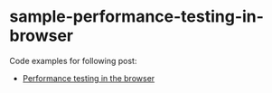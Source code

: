 # sample-performance-testing-in-browser

Code examples for following post:

* <a href="https://automationrhapsody.com/performance-testing-in-the-browser/">Performance testing in the browser</a>
